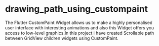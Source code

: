 # drawing_path_using_custompaint

The Flutter CustomPaint Widget allows us to make a highly personalised user interface with interesting animations and also this Widget offers you access to low-level graphics.In this project i have created Scrollable path between GridView children widgets using CustomPaint.
